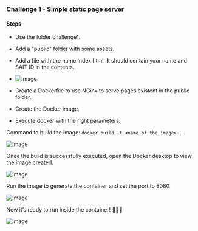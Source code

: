 ### Challenge 1 - Simple static page server

#### Steps

- Use the folder challenge1.
- Add a "public" folder with some assets.
- Add a file with the name index.html. It should contain your name and SAIT ID in the contents.
- ![image](https://github.com/IamStudentRommel/rommel-hipos-docker-challenge/assets/156134777/06995393-956a-4a5f-94de-05a7635a1a55)

- Create a Dockerfile to use NGinx to serve pages existent in the public folder.
- Create the Docker image.
- Execute docker with the right parameters.

Command to build the image: `docker build -t <name of the image> .`

![image](https://github.com/IamStudentRommel/rommel-hipos-docker-challenge/assets/156134777/29c6c53b-507d-4173-8d85-60d11c4abd91)

Once the build is successfully executed, open the Docker desktop to view the image created.

![image](https://github.com/IamStudentRommel/rommel-hipos-docker-challenge/assets/156134777/bb7d423b-d008-4775-b277-3138aff38f75)

Run the image to generate the container and set the port to 8080

![image](https://github.com/IamStudentRommel/rommel-hipos-docker-challenge/assets/156134777/1598920f-c395-4fd6-9165-2caa57cd6e5e)

Now it’s ready to run inside the container! 🎉🎉🎉

![image](https://github.com/IamStudentRommel/rommel-hipos-docker-challenge/assets/156134777/b9e3f994-2025-4825-9481-ce2466a2ce78)
